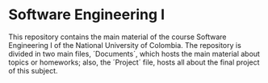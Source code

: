 # Software Engineering I

This repository contains the main material of the course Software Engineering I of the National University of Colombia. The repository is divided in two main files, ´Documents´, which hosts the main material about topics or homeworks; also, the ´Project´ file, hosts all about the final project of this subject. 
